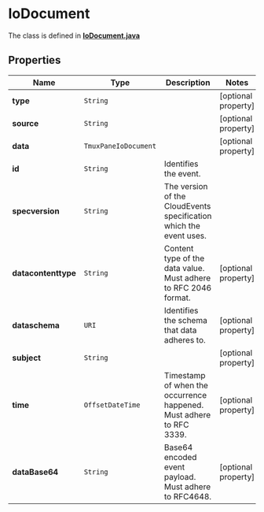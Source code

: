

# IoDocument

The class is defined in **[IoDocument.java](../../src/main/java/org/openapitools/model/IoDocument.java)**

## Properties

Name | Type | Description | Notes
------------ | ------------- | ------------- | -------------
**type** | `String` |  |  [optional property]
**source** | `String` |  |  [optional property]
**data** | `TmuxPaneIoDocument` |  |  [optional property]
**id** | `String` | Identifies the event. | 
**specversion** | `String` | The version of the CloudEvents specification which the event uses. | 
**datacontenttype** | `String` | Content type of the data value. Must adhere to RFC 2046 format. |  [optional property]
**dataschema** | `URI` | Identifies the schema that data adheres to. |  [optional property]
**subject** | `String` |  |  [optional property]
**time** | `OffsetDateTime` | Timestamp of when the occurrence happened. Must adhere to RFC 3339. |  [optional property]
**dataBase64** | `String` | Base64 encoded event payload. Must adhere to RFC4648. |  [optional property]












